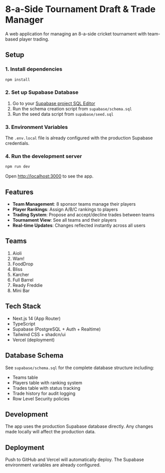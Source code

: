 # 8-a-Side Tournament Draft & Trade Manager

A web application for managing an 8-a-side cricket tournament with team-based player trading.

## Setup

### 1. Install dependencies
```bash
npm install
```

### 2. Set up Supabase Database

1. Go to your [Supabase project SQL Editor](https://supabase.com/dashboard/project/_/sql)
2. Run the schema creation script from `supabase/schema.sql`
3. Run the seed data script from `supabase/seed.sql`

### 3. Environment Variables

The `.env.local` file is already configured with the production Supabase credentials.

### 4. Run the development server
```bash
npm run dev
```

Open [http://localhost:3000](http://localhost:3000) to see the app.

## Features

- **Team Management**: 8 sponsor teams manage their players
- **Player Rankings**: Assign A/B/C rankings to players
- **Trading System**: Propose and accept/decline trades between teams
- **Tournament View**: See all teams and their players
- **Real-time Updates**: Changes reflected instantly across all users

## Teams

1. Aioli
2. Wam!
3. FoodDrop
4. Bliss
5. Karcher
6. Full Barrel
7. Ready Freddie
8. Mini Bar

## Tech Stack

- Next.js 14 (App Router)
- TypeScript
- Supabase (PostgreSQL + Auth + Realtime)
- Tailwind CSS + shadcn/ui
- Vercel (deployment)

## Database Schema

See `supabase/schema.sql` for the complete database structure including:
- Teams table
- Players table with ranking system
- Trades table with status tracking
- Trade history for audit logging
- Row Level Security policies

## Development

The app uses the production Supabase database directly. Any changes made locally will affect the production data.

## Deployment

Push to GitHub and Vercel will automatically deploy. The Supabase environment variables are already configured.